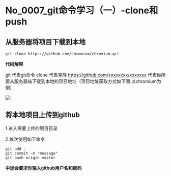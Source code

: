#  No_0007_git命令学习（一）-clone和push

## 从服务器将项目下载到本地

```
git clone https://github.com/chromium/chromium.git
```

**代码解释**

git 代表git命令 clone 代表克隆 https://github.com/xxxxxxxx/xxxxxxx 代表你所要从服务器端下载到本地的项目地址（项目地址获取方式如下图 以chromium为例）

![](https://raw.githubusercontent.com/tothepythonmoon/2badaoblog/master/blog/No_0007_git%E5%91%BD%E4%BB%A4%E5%AD%A6%E4%B9%A0%EF%BC%88%E4%B8%80%EF%BC%89-clone%E5%92%8Cpush/git_clone%E6%8C%89%E9%92%AE.jpg)

## 将本地项目上传到github

1.进入需要上传的项目目录

2.依次使用如下命令

```
git add .
git commit -m "message"
git push origin master
```
**中途会要求你输入github用户名和密码**
